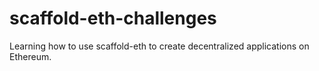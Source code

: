 # scaffold-eth-challenges
Learning how to use scaffold-eth to create decentralized applications on Ethereum.
